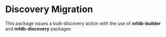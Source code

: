 # Discovery Migration

This package issues a bulk-discovery action with the use of **mfdb-builder** and **mfdb-discovery** packages